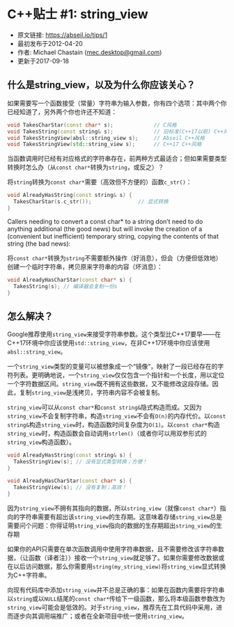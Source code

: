 # C++贴士 #1: string_view

+ 原文链接: https://abseil.io/tips/1
+ 最初发布于2012-04-20
+ 作者: Michael Chastain (mec.desktop@gmail.com)
+ 更新于2017-09-18

## 什么是string_view，以及为什么你应该关心？

如果需要写一个函数接受（常量）字符串为输入参数，你有四个选项：其中两个你已经知道了，另外两个你也许还不知道：

```c++
void TakesCharStar(const char* s);             // C风格
void TakesString(const string& s);             // 旧标准(C++17以前) C++风格
void TakesStringView(absl::string_view s);     // Abseil C++风格
void TakesStringView(std::string_view s);      // C++17 C++风格
```

当函数调用时已经有对应格式的字符串存在，前两种方式最适合；但如果需要类型转换时怎么办（从`const char*`转换为`string`，或反之）？

将`string`转换为`const char*`需要（高效但不方便的）函数`c_str()`：

```c++
void AlreadyHasString(const string& s) {
  TakesCharStar(s.c_str());               // 显式转换
}
```

Callers needing to convert a const char* to a string don’t need to do anything additional (the good news) but will invoke the creation of a (convenient but inefficient) temporary string, copying the contents of that string (the bad news):

将`const char*`转换为`string`不需要额外操作（好消息），但会（方便但低效地）创建一个临时字符串，拷贝原来字符串的内容（坏消息）：

```c++
void AlreadyHasCharStar(const char* s) {
  TakesString(s); // 编译器会复制一份s
}
```

## 怎么解决？

Google推荐使用`string_view`来接受字符串参数。这个类型比C++17要早——在C++17环境中你应该使用`std::string_view`，在非C++17环境中你应该使用`absl::string_view`。

一个`string_view`类型的变量可以被想象成一个“镜像”，映射了一段已经存在的字符列表。更明确地说，一个`string_view`仅仅包含一个指针和一个长度，用以定位一个字符数据区间。`string_view`既不拥有这些数据，又不能修改这段存储。因此，复制`string_view`是浅拷贝，字符串内容不会被复制。

`string_view`可以从`const char*`和`const string&`隐式构造而成。又因为`string_view`不会复制字符串，构造`string_view`不会有`O(n)`的内存代价。以`const string&`构造`string_view`时，构造函数时间复杂度为`O(1)`。以`const char*`构造`string_view`时，构造函数会自动调用`strlen()`（或者你可以用双参形式的`string_view`构造函数）。

```c++
void AlreadyHasString(const string& s) {
  TakesStringView(s); // 没有显式类型转换；方便！
}

void AlreadyHasCharStar(const char* s) {
  TakesStringView(s); // 没有复制；高效！
}
```

因为`string_view`不拥有其指向的数据，所以`string_view`（就像`const char*`）指向的字符串需要有超出该`string_view`的生存期。这意味着存储`string_view`总是需要问个问题：你得证明`string_view`指向的数据的生存期超出`string_view`的生存期

如果你的API只需要在单次函数调用中使用字符串数据，且不需要修改该字符串数据，（让函数（译者注））接收一个`string_view`就足够了。如果你需要修改数据或在以后访问数据，那么你需要用`string(my_string_view)`将`string_view`显式转换为C++字符串。

向现有代码库中添加`string_view`并不总是正确的事：如果在函数内需要将字符串以`string`或以`NULL`结尾的`const char*`传给下一级函数，那么将本级函数参数改为`string_view`可能会是低效的。对于`string_view`，推荐先在工具代码中采用，进而逐步向其调用端推广；或者在全新项目中统一使用`string_view`。
